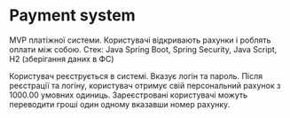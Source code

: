 # Payment system

MVP платіжної системи. 
Користувачі відкривають рахунки і роблять оплати між собою. 
Стек: Java Spring Boot, Spring Security, Java Script, H2 (зберігання даних в ФС)

Користувач реєструється в системі. Вказує логін та пароль.
Після реєстрації та логіну, користувач отримує свій персональний рахунок з 1000.00 умовних одиниць. 
Зареєстровані користувачі можуть переводити гроші один одному вказавши номер рахунку. 
